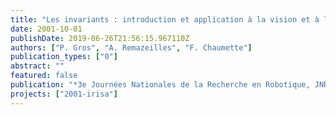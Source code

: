```yaml
---
title: "Les invariants : introduction et application à la vision et à la robotique"
date: 2001-10-01
publishDate: 2019-06-26T21:56:15.967110Z
authors: ["P. Gros", "A. Remazeilles", "F. Chaumette"]
publication_types: ["0"]
abstract: ""
featured: false
publication: "*3e Journées Nationales de la Recherche en Robotique, JNRR'01*"
projects: ["2001-irisa"]
---
```


